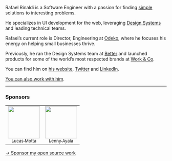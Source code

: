 Rafael Rinaldi is a Software Engineer with a passion for finding [simple](https://homepage.cs.uri.edu/~thenry/resources/unix_art/ch01s06.html#id2877917) solutions to interesting problems.

He specializes in UI development for the web, leveraging [Design Systems](https://www.nngroup.com/articles/design-systems-101) and leading technical teams.

Rafael’s current role is Director, Engineering at [Odeko](https://odeko.com), where he focuses his energy on helping small businesses thrive.

Previously, he ran the Design Systems team at [Better](https://better.com) and launched products for some of the world’s most respected brands at [Work & Co](https://work.co).

You can find him on [his website](https://rinaldi.io), [Twitter](https://twitter.com/rafaelrinaldi) and [LinkedIn](https://linkedin.com/in/rafaelrinaldi).

[You can also work with him](https://rinaldi.io/collab).

---

### Sponsors

<table>
  <tr>
    <td align="center">
      <a href="https://github.com/lucasmotta">
        <img src="https://github.com/lucasmotta.png" width="100px;" alt=""/>
        <br />
        <sub>Lucas Motta</sub>
      </a>
    </td>
    <td align="center">
      <a href="https://github.com/lenayeee">
        <img src="https://github.com/lenayeee.png" width="100px;" alt=""/>
        <br />
        <sub>Lenny Ayala</sub>
      </a>
    </td>
  </tr>
</table>

[→ Sponsor my open source work](https://github.com/sponsors/rafaelrinaldi)
